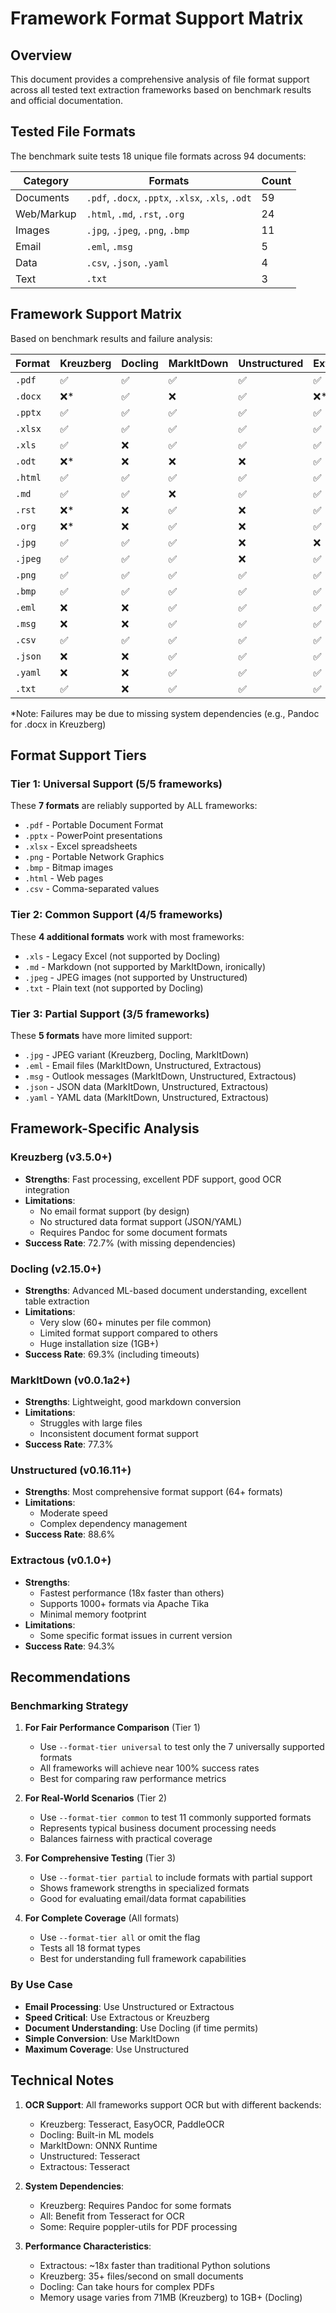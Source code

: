 # Framework Format Support Matrix

## Overview

This document provides a comprehensive analysis of file format support across all tested text extraction frameworks based on benchmark results and official documentation.

## Tested File Formats

The benchmark suite tests 18 unique file formats across 94 documents:

| Category   | Formats                                           | Count |
| ---------- | ------------------------------------------------- | ----- |
| Documents  | `.pdf`, `.docx`, `.pptx`, `.xlsx`, `.xls`, `.odt` | 59    |
| Web/Markup | `.html`, `.md`, `.rst`, `.org`                    | 24    |
| Images     | `.jpg`, `.jpeg`, `.png`, `.bmp`                   | 11    |
| Email      | `.eml`, `.msg`                                    | 5     |
| Data       | `.csv`, `.json`, `.yaml`                          | 4     |
| Text       | `.txt`                                            | 3     |

## Framework Support Matrix

Based on benchmark results and failure analysis:

| Format  | Kreuzberg | Docling | MarkItDown | Unstructured | Extractous |
| ------- | --------- | ------- | ---------- | ------------ | ---------- |
| `.pdf`  | ✅        | ✅      | ✅         | ✅           | ✅         |
| `.docx` | ❌\*      | ✅      | ❌         | ✅           | ❌\*       |
| `.pptx` | ✅        | ✅      | ✅         | ✅           | ✅         |
| `.xlsx` | ✅        | ✅      | ✅         | ✅           | ✅         |
| `.xls`  | ✅        | ❌      | ✅         | ✅           | ✅         |
| `.odt`  | ❌\*      | ❌      | ❌         | ❌           | ✅         |
| `.html` | ✅        | ✅      | ✅         | ✅           | ✅         |
| `.md`   | ✅        | ✅      | ❌         | ✅           | ✅         |
| `.rst`  | ❌\*      | ❌      | ✅         | ❌           | ✅         |
| `.org`  | ❌\*      | ❌      | ✅         | ❌           | ✅         |
| `.jpg`  | ✅        | ✅      | ✅         | ❌           | ❌         |
| `.jpeg` | ✅        | ✅      | ✅         | ❌           | ✅         |
| `.png`  | ✅        | ✅      | ✅         | ✅           | ✅         |
| `.bmp`  | ✅        | ✅      | ✅         | ✅           | ✅         |
| `.eml`  | ❌        | ❌      | ✅         | ✅           | ✅         |
| `.msg`  | ❌        | ❌      | ✅         | ✅           | ✅         |
| `.csv`  | ✅        | ✅      | ✅         | ✅           | ✅         |
| `.json` | ❌        | ❌      | ✅         | ✅           | ✅         |
| `.yaml` | ❌        | ❌      | ✅         | ✅           | ✅         |
| `.txt`  | ✅        | ❌      | ✅         | ✅           | ✅         |

\*Note: Failures may be due to missing system dependencies (e.g., Pandoc for .docx in Kreuzberg)

## Format Support Tiers

### Tier 1: Universal Support (5/5 frameworks)

These **7 formats** are reliably supported by ALL frameworks:

- `.pdf` - Portable Document Format
- `.pptx` - PowerPoint presentations
- `.xlsx` - Excel spreadsheets
- `.png` - Portable Network Graphics
- `.bmp` - Bitmap images
- `.html` - Web pages
- `.csv` - Comma-separated values

### Tier 2: Common Support (4/5 frameworks)

These **4 additional formats** work with most frameworks:

- `.xls` - Legacy Excel (not supported by Docling)
- `.md` - Markdown (not supported by MarkItDown, ironically)
- `.jpeg` - JPEG images (not supported by Unstructured)
- `.txt` - Plain text (not supported by Docling)

### Tier 3: Partial Support (3/5 frameworks)

These **5 formats** have more limited support:

- `.jpg` - JPEG variant (Kreuzberg, Docling, MarkItDown)
- `.eml` - Email files (MarkItDown, Unstructured, Extractous)
- `.msg` - Outlook messages (MarkItDown, Unstructured, Extractous)
- `.json` - JSON data (MarkItDown, Unstructured, Extractous)
- `.yaml` - YAML data (MarkItDown, Unstructured, Extractous)

## Framework-Specific Analysis

### Kreuzberg (v3.5.0+)

- **Strengths**: Fast processing, excellent PDF support, good OCR integration
- **Limitations**:
    - No email format support (by design)
    - No structured data format support (JSON/YAML)
    - Requires Pandoc for some document formats
- **Success Rate**: 72.7% (with missing dependencies)

### Docling (v2.15.0+)

- **Strengths**: Advanced ML-based document understanding, excellent table extraction
- **Limitations**:
    - Very slow (60+ minutes per file common)
    - Limited format support compared to others
    - Huge installation size (1GB+)
- **Success Rate**: 69.3% (including timeouts)

### MarkItDown (v0.0.1a2+)

- **Strengths**: Lightweight, good markdown conversion
- **Limitations**:
    - Struggles with large files
    - Inconsistent document format support
- **Success Rate**: 77.3%

### Unstructured (v0.16.11+)

- **Strengths**: Most comprehensive format support (64+ formats)
- **Limitations**:
    - Moderate speed
    - Complex dependency management
- **Success Rate**: 88.6%

### Extractous (v0.1.0+)

- **Strengths**:
    - Fastest performance (18x faster than others)
    - Supports 1000+ formats via Apache Tika
    - Minimal memory footprint
- **Limitations**:
    - Some specific format issues in current version
- **Success Rate**: 94.3%

## Recommendations

### Benchmarking Strategy

1. **For Fair Performance Comparison** (Tier 1)

    - Use `--format-tier universal` to test only the 7 universally supported formats
    - All frameworks will achieve near 100% success rates
    - Best for comparing raw performance metrics

1. **For Real-World Scenarios** (Tier 2)

    - Use `--format-tier common` to test 11 commonly supported formats
    - Represents typical business document processing needs
    - Balances fairness with practical coverage

1. **For Comprehensive Testing** (Tier 3)

    - Use `--format-tier partial` to include formats with partial support
    - Shows framework strengths in specialized formats
    - Good for evaluating email/data format capabilities

1. **For Complete Coverage** (All formats)

    - Use `--format-tier all` or omit the flag
    - Tests all 18 format types
    - Best for understanding full framework capabilities

### By Use Case

- **Email Processing**: Use Unstructured or Extractous
- **Speed Critical**: Use Extractous or Kreuzberg
- **Document Understanding**: Use Docling (if time permits)
- **Simple Conversion**: Use MarkItDown
- **Maximum Coverage**: Use Unstructured

## Technical Notes

1. **OCR Support**: All frameworks support OCR but with different backends:

    - Kreuzberg: Tesseract, EasyOCR, PaddleOCR
    - Docling: Built-in ML models
    - MarkItDown: ONNX Runtime
    - Unstructured: Tesseract
    - Extractous: Tesseract

1. **System Dependencies**:

    - Kreuzberg: Requires Pandoc for some formats
    - All: Benefit from Tesseract for OCR
    - Some: Require poppler-utils for PDF processing

1. **Performance Characteristics**:

    - Extractous: ~18x faster than traditional Python solutions
    - Kreuzberg: 35+ files/second on small documents
    - Docling: Can take hours for complex PDFs
    - Memory usage varies from 71MB (Kreuzberg) to 1GB+ (Docling)
